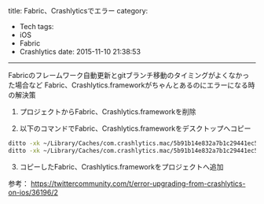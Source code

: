 title: Fabric、Crashlyticsでエラー
category:
  - Tech
tags:
  - iOS
  - Fabric
  - Crashlytics
date: 2015-11-10 21:38:53
---
Fabricのフレームワーク自動更新とgitブランチ移動のタイミングがよくなかった場合など
Fabric、Crashlytics.frameworkがちゃんとあるのにエラーになる時の解決策

1. プロジェクトからFabric、Crashlytics.frameworkを削除

2. 以下のコマンドでFabric、Crashlytics.frameworkをデスクトップへコピー
```Bash
ditto -xk ~/Library/Caches/com.crashlytics.mac/5b91b14e832a7b1c29441ec5ba109810/sdks/ios/com.twitter.crashlytics.ios-default.zip ~/Desktop/﻿
ditto -xk ~/Library/Caches/com.crashlytics.mac/5b91b14e832a7b1c29441ec5ba109810/sdks/ios/io.fabric.sdk.ios-default.zip ~/Desktop/
```

3. コピーしたFabric、Crashlytics.frameworkをプロジェクトへ追加

参考：
https://twittercommunity.com/t/error-upgrading-from-crashlytics-on-ios/36196/2